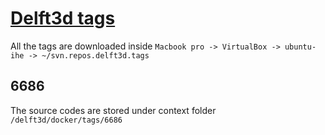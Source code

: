 # [Delft3d tags](svn.oss.deltares.nl/repos/delft3d/tags)

All the tags are downloaded inside `Macbook pro -> VirtualBox -> ubuntu-ihe -> ~/svn.repos.delft3d.tags`

## 6686

The source codes are stored under context folder `/delft3d/docker/tags/6686`
